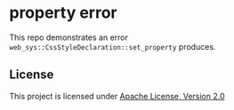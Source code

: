 # property error

This repo demonstrates an error `web_sys::CssStyleDeclaration::set_property` produces.

## License

This project is licensed under [Apache License, Version 2.0](https://www.apache.org/licenses/LICENSE-2.0)
